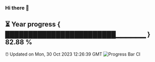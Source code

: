 ### Hi there 👋
⏳ Year progress { ████████████████████████▁▁▁▁▁▁ } 82.88 %
---
⏰ Updated on Mon, 30 Oct 2023 12:26:39 GMT
![Progress Bar CI](https://github.com/liununu/liununu/workflows/Progress%20Bar%20CI/badge.svg)
